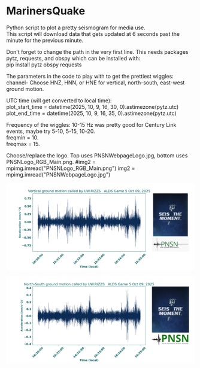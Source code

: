# MarinersQuake
Python script to plot a pretty seismogram for media use.  
This script will download data that gets updated at 6 seconds past the minute for the previous minute.

Don't forget to change the path in the very first line.  This needs packages pytz, requests, and obspy which can be installed with:\
pip install pytz obspy requests


The parameters in the code to play with to get the prettiest wiggles:\
channel- Choose HNZ, HNN, or HNE for vertical, north-south, east-west ground motion.

UTC time (will get converted to local time):\
plot_start_time = datetime(2025, 10, 9, 16, 30, 0).astimezone(pytz.utc)\
plot_end_time = datetime(2025, 10, 9, 16, 35, 0).astimezone(pytz.utc)

Frequency of the wiggles:  10-15 Hz was pretty good for Century Link events, maybe try 5-10, 5-15, 10-20.\
freqmin = 10.\
freqmax = 15.

Choose/replace the logo.  Top uses PNSNWebpageLogo.jpg, bottom uses PNSNLogo_RGB_Main.png.
#img2 = mpimg.imread("PNSNLogo_RGB_Main.png")
img2 = mpimg.imread("PNSNWebpageLogo.jpg")


![Using PNSNWebpageLogo.jpg](https://github.com/pnsn/MarinersQuake/blob/main/seismogram_UW.RIZZS.HNZ_Acceleration.png)


![Using PNSNLogo_RGB_Main.png](https://github.com/pnsn/MarinersQuake/blob/main/seismogram_UW.RIZZS.HNN_Acceleration.png)



